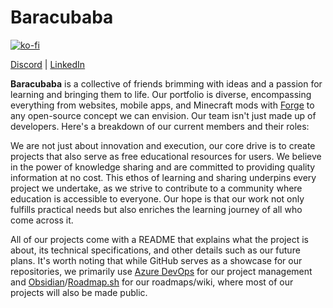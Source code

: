 # Baracubaba

[![ko-fi](https://ko-fi.com/img/githubbutton_sm.svg)](https://ko-fi.com/Y8Y7MT2R5)

[Discord](https://discord.gg/xpZZAjWK6h) | [LinkedIn](https://www.linkedin.com/company/baracubaba)

**Baracubaba** is a collective of friends brimming with ideas and a passion for learning and bringing them to life. Our portfolio is diverse, encompassing everything from websites, mobile apps, and Minecraft mods with [Forge](https://files.minecraftforge.net/net/minecraftforge/forge/) to any open-source concept we can envision. Our team isn't just made up of developers. Here's a breakdown of our current members and their roles:

We are not just about innovation and execution, our core drive is to create projects that also serve as free educational resources for users. We believe in the power of knowledge sharing and are committed to providing quality information at no cost. This ethos of learning and sharing underpins every project we undertake, as we strive to contribute to a community where education is accessible to everyone. Our hope is that our work not only fulfills practical needs but also enriches the learning journey of all who come across it.

All of our projects come with a README that explains what the project is about, its technical specifications, and other details such as our future plans. It's worth noting that while GitHub serves as a showcase for our repositories, we primarily use [Azure DevOps](https://azure.microsoft.com/en-us/products/devops/) for our project management and [Obsidian](https://obsidian.md/)/[Roadmap.sh](https://roadmap.sh/) for our roadmaps/wiki, where most of our projects will also be made public. 
